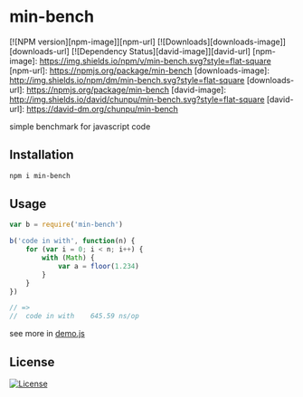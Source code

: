 min-bench
===

[![NPM version][npm-image]][npm-url]
[![Downloads][downloads-image]][downloads-url]
[![Dependency Status][david-image]][david-url]
[npm-image]: https://img.shields.io/npm/v/min-bench.svg?style=flat-square
[npm-url]: https://npmjs.org/package/min-bench
[downloads-image]: http://img.shields.io/npm/dm/min-bench.svg?style=flat-square
[downloads-url]: https://npmjs.org/package/min-bench
[david-image]: http://img.shields.io/david/chunpu/min-bench.svg?style=flat-square
[david-url]: https://david-dm.org/chunpu/min-bench


simple benchmark for javascript code

Installation
---

```sh
npm i min-bench
```

Usage
---

```js
var b = require('min-bench')

b('code in with', function(n) {
	for (var i = 0; i < n; i++) {
		with (Math) {
			var a = floor(1.234)
		}
	}
})

// =>
//	code in with	645.59 ns/op
```

see more in [demo.js](demo.js)

License
---

[![License][license-image]][license-url]

[license-image]: http://img.shields.io/npm/l/min-bench.svg?style=flat-square
[license-url]: #
